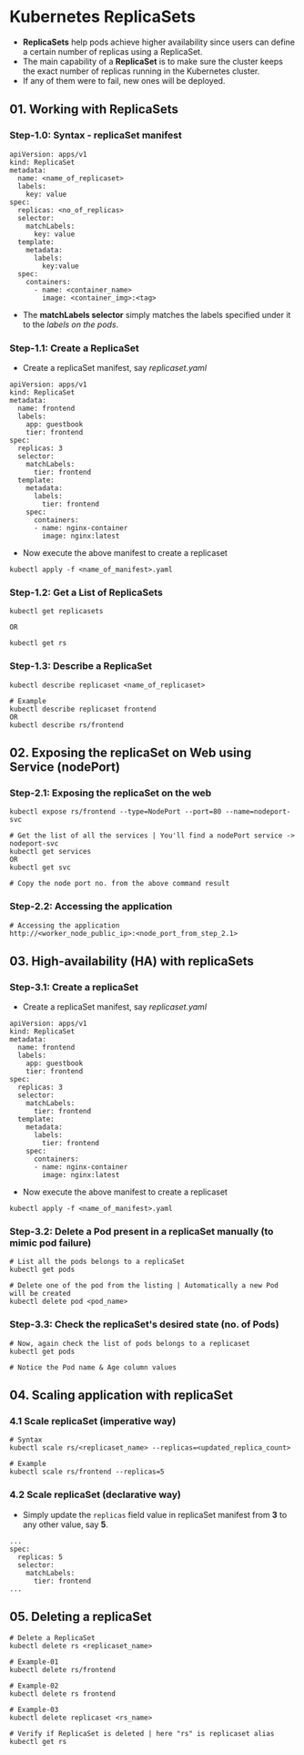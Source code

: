 # Kubernetes ReplicaSets

- **ReplicaSets** help pods achieve higher availability since users can define a certain number of replicas using a ReplicaSet.
- The main capability of a **ReplicaSet** is to make sure the cluster keeps the exact number of replicas running in the Kubernetes cluster.
- If any of them were to fail, new ones will be deployed.

## 01. Working with ReplicaSets

### Step-1.0: Syntax - replicaSet manifest

```
apiVersion: apps/v1
kind: ReplicaSet
metadata:
  name: <name_of_replicaset>
  labels:
    key: value
spec:
  replicas: <no_of_replicas>
  selector:
    matchLabels:
      key: value
  template:
    metadata:
      labels:
        key:value
  spec:
    containers:
      - name: <container_name>
        image: <container_img>:<tag>
```

- The **matchLabels selector** simply matches the labels specified under it to the _labels on the pods_.

### Step-1.1: Create a ReplicaSet

- Create a replicaSet manifest, say _replicaset.yaml_

```
apiVersion: apps/v1
kind: ReplicaSet
metadata:
  name: frontend
  labels:
    app: guestbook
    tier: frontend
spec:
  replicas: 3
  selector:
    matchLabels:
      tier: frontend
  template:
    metadata:
      labels:
        tier: frontend
    spec:
      containers:
      - name: nginx-container
        image: nginx:latest
```

- Now execute the above manifest to create a replicaset

```
kubectl apply -f <name_of_manifest>.yaml
```

### Step-1.2: Get a List of ReplicaSets

```
kubectl get replicasets

OR

kubectl get rs
```

### Step-1.3: Describe a ReplicaSet

```
kubectl describe replicaset <name_of_replicaset>

# Example
kubectl describe replicaset frontend
OR
kubectl describe rs/frontend
```

## 02. Exposing the replicaSet on Web using Service (nodePort)

### Step-2.1: Exposing the replicaSet on the web

```
kubectl expose rs/frontend --type=NodePort --port=80 --name=nodeport-svc

# Get the list of all the services | You'll find a nodePort service -> nodeport-svc
kubectl get services
OR
kubectl get svc

# Copy the node port no. from the above command result
```

### Step-2.2: Accessing the application

```
# Accessing the application
http://<worker_node_public_ip>:<node_port_from_step_2.1>

```

## 03. High-availability (HA) with replicaSets

### Step-3.1: Create a replicaSet

- Create a replicaSet manifest, say _replicaset.yaml_

```
apiVersion: apps/v1
kind: ReplicaSet
metadata:
  name: frontend
  labels:
    app: guestbook
    tier: frontend
spec:
  replicas: 3
  selector:
    matchLabels:
      tier: frontend
  template:
    metadata:
      labels:
        tier: frontend
    spec:
      containers:
      - name: nginx-container
        image: nginx:latest
```

- Now execute the above manifest to create a replicaset

```
kubectl apply -f <name_of_manifest>.yaml
```

### Step-3.2: Delete a Pod present in a replicaSet manually (to mimic pod failure)

```
# List all the pods belongs to a replicaSet
kubectl get pods

# Delete one of the pod from the listing | Automatically a new Pod will be created
kubectl delete pod <pod_name>
```

### Step-3.3: Check the replicaSet's desired state (no. of Pods)

```
# Now, again check the list of pods belongs to a replicaset
kubectl get pods

# Notice the Pod name & Age column values
```

## 04. Scaling application with replicaSet

### 4.1 Scale replicaSet (imperative way)

```
# Syntax
kubectl scale rs/<replicaset_name> --replicas=<updated_replica_count>

# Example
kubectl scale rs/frontend --replicas=5
```

### 4.2 Scale replicaSet (declarative way)

- Simply update the `replicas` field value in replicaSet manifest from **3** to any other value, say **5**.

```
...
spec:
  replicas: 5
  selector:
    matchLabels:
      tier: frontend
...

```

## 05. Deleting a replicaSet

```
# Delete a ReplicaSet
kubectl delete rs <replicaset_name>

# Example-01
kubectl delete rs/frontend

# Example-02
kubectl delete rs frontend

# Example-03
kubectl delete replicaset <rs_name>

# Verify if ReplicaSet is deleted | here "rs" is replicaset alias
kubectl get rs
```
